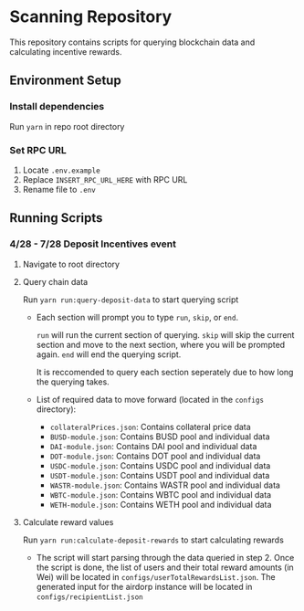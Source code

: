 # Scanning Repository 
This repository contains scripts for querying blockchain data and calculating incentive rewards. 

## Environment Setup

### Install dependencies 
Run `yarn` in repo root directory

### Set RPC URL
1. Locate `.env.example`
2. Replace `INSERT_RPC_URL_HERE` with RPC URL
3. Rename file to `.env`

## Running Scripts
### 4/28 - 7/28 Deposit Incentives event
1. Navigate to root directory

2. Query chain data
  
    Run `yarn run:query-deposit-data` to start querying script

    - Each section will prompt you to type `run`, `skip`, or `end`. 
    
      `run` will run the current section of querying. `skip` will skip the current section and move to the next section, where you will be prompted again. `end` will end the querying script. 

      It is reccomended to query each section seperately due to how long the querying takes. 

    - List of required data to move forward (located in the `configs` directory):
      
      - `collateralPrices.json`: Contains collateral price data
      - `BUSD-module.json`: Contains BUSD pool and individual data
      - `DAI-module.json`: Contains DAI pool and individual data
      - `DOT-module.json`: Contains DOT pool and individual data
      - `USDC-module.json`: Contains USDC pool and individual data
      - `USDT-module.json`: Contains USDT pool and individual data
      - `WASTR-module.json`: Contains WASTR pool and individual data
      - `WBTC-module.json`: Contains WBTC pool and individual data
      - `WETH-module.json`: Contains WETH pool and individual data
  
3. Calculate reward values 

    Run `yarn run:calculate-deposit-rewards` to start calculating rewards

    - The script will start parsing through the data queried in step 2. Once the script is done, the list of users and their total reward amounts (in Wei) will be located in `configs/userTotalRewardsList.json`. The generated input for the airdorp instance will be located in `configs/recipientList.json`



